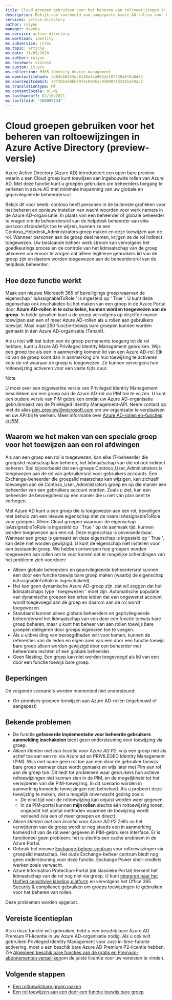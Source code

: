 ```yaml
---
title: Cloud groepen gebruiken voor het beheren van roltoewijzingen in Azure Active Directory | Microsoft Docs
description: Bekijk een voorbeeld van aangepaste Azure AD-rollen voor het delegeren van identiteitsbeheer. Toewijzingen van Azure-rollen beheren in de Azure Portal, Power shell of Graph API.
services: active-directory
author: rolyon
manager: daveba
ms.service: active-directory
ms.workload: identity
ms.subservice: roles
ms.topic: article
ms.date: 11/05/2020
ms.author: rolyon
ms.reviewer: vincesm
ms.custom: it-pro
ms.collection: M365-identity-device-management
ms.openlocfilehash: a204db8453ec8126e1aa9033e10f739a6f8a0d43
ms.sourcegitcommit: 24f30b1e8bb797e1609b1c8300871d2391a59ac2
ms.translationtype: MT
ms.contentlocale: nl-NL
ms.lasthandoff: 02/10/2021
ms.locfileid: "100095134"
---
```

# <a name="use-cloud-groups-to-manage-role-assignments-in-azure-active-directory-preview"></a>Cloud groepen gebruiken voor het beheren van roltoewijzingen in Azure Active Directory (preview-versie)

Azure Active Directory (Azure AD) introduceert een open bare preview waarin u een Cloud groep kunt toewijzen aan ingebouwde rollen van Azure AD. Met deze functie kunt u groepen gebruiken om beheerders toegang te verlenen in azure AD met minimale inspanning van uw globale en geprivilegieerde beheerdersrol.

Bekijk dit voor beeld: contoso heeft personen in de buitenste grafieken voor het beheren en opnieuw instellen van wacht woorden voor werk nemers in de Azure AD-organisatie. In plaats van een beheerder of globale beheerder te vragen om de beheerdersrol van de helpdesk beheerder aan elke persoon afzonderlijk toe te wijzen, kunnen ze een Contoso_Helpdesk_Administrators groep maken en deze toewijzen aan de rol. Wanneer personen aan de groep deel nemen, krijgen ze de rol indirect toegewezen. Uw bestaande beheer werk stroom kan vervolgens het goedkeurings proces en de controle van het lidmaatschap van de groep uitvoeren om ervoor te zorgen dat alleen legitieme gebruikers lid van de groep zijn en daarom worden toegewezen aan de beheerdersrol van de helpdesk beheerder.

## <a name="how-this-feature-works"></a>Hoe deze functie werkt

Maak een nieuwe Microsoft 365 of beveiligings groep waarvan de eigenschap ' isAssignableToRole ' is ingesteld op ' True '. U kunt deze eigenschap ook inschakelen bij het maken van een groep in de Azure Portal door **Azure AD-rollen in te scha kelen, kunnen worden toegewezen aan de groep**. In beide gevallen kunt u de groep vervolgens op dezelfde manier toewijzen aan een of meer Azure AD-rollen als u rollen aan gebruikers toewijst. Maxi maal 250 functie-toewijs bare groepen kunnen worden gemaakt in één Azure AD-organisatie (Tenant).

Als u niet wilt dat leden van de groep permanente toegang tot de rol hebben, kunt u Azure AD Privileged Identity Management gebruiken. Wijs een groep toe als een in aanmerking komend lid van een Azure AD-rol. Elk lid van de groep komt dan in aanmerking om hun toewijzing te activeren voor de rol waaraan de groep is toegewezen. Ze kunnen vervolgens hun roltoewijzing activeren voor een vaste tijds duur.

> [!Note]
> U moet over een bijgewerkte versie van Privileged Identity Management beschikken om een groep aan de Azure AD-rol via PIM toe te wijzen. U kunt een oudere versie van PIM gebruiken omdat uw Azure AD-organisatie gebruikmaakt van de Privileged Identity Management-API. Neem contact op met de alias pim_preview@microsoft.com om uw organisatie te verplaatsen en uw API bij te werken. Meer informatie over [Azure AD-rollen en-functies in PIM](../privileged-identity-management/azure-ad-roles-features.md).

## <a name="why-we-enforce-creation-of-a-special-group-for-assigning-it-to-a-role"></a>Waarom we het maken van een speciale groep voor het toewijzen aan een rol afdwingen

Als aan een groep een rol is toegewezen, kan elke IT-beheerder die groepslid maatschap kan beheren, het lidmaatschap van die rol ook indirect beheren. Stel bijvoorbeeld dat een groeps Contoso_User_Administrators is toegewezen aan de rol van gebruikersrol voor gebruikers accounts. Een Exchange-beheerder die groepslid maatschap kan wijzigen, kan zichzelf toevoegen aan de Contoso_User_Administrators groep en op die manier een beheerder van een gebruikers account worden. Zoals u ziet, kan een beheerder de bevoegdheid op een manier die u niet van plan bent te verhogen.

Met Azure AD kunt u een groep die is toegewezen aan een rol, beveiligen met behulp van een nieuwe eigenschap met de naam isAssignableToRole voor groepen. Alleen Cloud groepen waarvoor de eigenschap isAssignableToRole is ingesteld op ' True ' op de aanmaak tijd, kunnen worden toegewezen aan een rol. Deze eigenschap is onveranderbaar. Wanneer een groep is gemaakt en deze eigenschap is ingesteld op ' True ', kan deze niet worden gewijzigd. U kunt de eigenschap niet instellen voor een bestaande groep.
We hebben ontworpen hoe groepen worden toegewezen aan rollen om te voor komen dat er mogelijke schendingen van het probleem zich voordoen:

- Alleen globale beheerders en geprivilegieerde beheerdersrol kunnen een door een functie toewijs bare groep maken (waarbij de eigenschap isAssignableToRole is ingeschakeld).
- Het kan geen dynamische Azure AD-groep zijn. dat wil zeggen dat het lidmaatschaps type ' toegewezen ' moet zijn. Automatische populatie van dynamische groepen kan ertoe leiden dat een ongewenst account wordt toegevoegd aan de groep en daarom aan de rol wordt toegewezen.
- Standaard kunnen alleen globale beheerders en geprivilegieerde beheerdersrol het lidmaatschap van een door een functie toewijs bare groep beheren, maar u kunt het beheer van aan rollen toewijs bare groepen delegeren door groeps eigenaren toe te voegen.
- Als u uitbrei ding van bevoegdheden wilt voor komen, kunnen de referenties van de leden en eigen aren van een door een functie toewijs bare groep alleen worden gewijzigd door een beheerder met beheerders rechten of een globale beheerder.
- Geen Nesting. Een groep kan niet worden toegevoegd als lid van een door een functie toewijs bare groep.

## <a name="limitations"></a>Beperkingen

De volgende scenario's worden momenteel niet ondersteund:  

- On-premises groepen toewijzen aan Azure AD-rollen (ingebouwd of aangepast)

## <a name="known-issues"></a>Bekende problemen

- De functie **gefaseerde implementatie voor beheerde gebruikers aanmelding inschakelen** biedt geen ondersteuning voor toewijzing via groep.
- *Alleen klanten met een licentie voor Azure AD P2*: wijs een groep niet als actief toe aan een rol via Azure ad en PRIVILEGED Identity Management (PIM). Wijs met name geen rol toe aan een door de gebruiker toewijs bare groep wanneer deze wordt gemaakt *en* wijs later met Pim een rol aan de groep toe. Dit leidt tot problemen waar gebruikers hun actieve roltoewijzingen niet kunnen zien in de PIM, en de mogelijkheid tot het verwijderen van die PIM-toewijzing. In dit scenario worden in aanmerking komende toewijzingen niet beïnvloed. Als u probeert deze toewijzing te maken, ziet u mogelijk onverwacht gedrag zoals:
  - De eind tijd voor de roltoewijzing kan onjuist worden weer gegeven.
  - In de PIM-portal kunnen **mijn rollen** slechts één roltoewijzing tonen, ongeacht het aantal methoden waarmee de toewijzing wordt verleend (via een of meer groepen en direct).
- *Alleen klanten met een licentie voor Azure AD P2* Zelfs na het verwijderen van de groep wordt er nog steeds een in aanmerking komend lid van de rol weer gegeven in PIM-gebruikers interface. Er is functioneel geen probleem. het is slechts een cache probleem in de Azure Portal.  
- Gebruik het nieuwe [Exchange-beheer centrum](https://admin.exchange.microsoft.com/) voor roltoewijzingen via groepslid maatschap. Het oude Exchange-beheer centrum biedt nog geen ondersteuning voor deze functie. Exchange Power shell-cmdlets werken zoals verwacht.
- Azure Information Protection-Portal (de klassieke Portal) herkent het lidmaatschap van de rol nog niet via groep. U kunt [migreren naar het Unified sensitivive labeling platform](/azure/information-protection/configure-policy-migrate-labels) en vervolgens het Office 365 Security & compliance gebruiken om groeps toewijzingen te gebruiken voor het beheren van rollen.

Deze problemen worden opgelost.

## <a name="required-license-plan"></a>Vereiste licentieplan

Als u deze functie wilt gebruiken, hebt u een beschik bare Azure AD Premium P1-licentie in uw Azure AD-organisatie nodig. Als u ook wilt gebruiken Privileged Identity Management voor Just-in-time-functie activering, moet u een beschik bare Azure AD Premium P2-licentie hebben. Zie [Algemeen beschik bare functies van de gratis en Premium-abonnementen vergelijken](../fundamentals/active-directory-whatis.md#what-are-the-azure-ad-licenses)om de juiste licentie voor uw vereisten te vinden.

## <a name="next-steps"></a>Volgende stappen

- [Een roltoewijzbare groep maken](groups-create-eligible.md)
- [Een rol toewijzen aan een door een functie toewijs bare groep](groups-assign-role.md)
